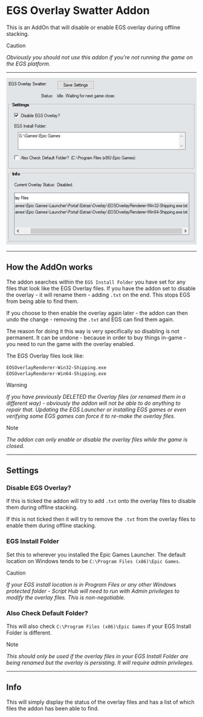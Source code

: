 # EGS Overlay Swatter Addon

This is an AddOn that will disable or enable EGS overlay during offline stacking.

> [!CAUTION]
> *Obviously you should not use this addon if you're not running the game on the EGS platform.*

___

![EGS Overlay Swatter Addon Preview Image](images/EGSOverlaySwatterAddonPreview.png)

___

## How the AddOn works

The addon searches within the `EGS Install Folder` you have set for any files that look like the EGS Overlay files. If you have the addon set to disable the overlay - it will rename them - adding `.txt` on the end. This stops EGS from being able to find them.

If you choose to then enable the overlay again later - the addon can then undo the change - removing the `.txt` and EGS can find them again.

The reason for doing it this way is very specifically so disabling is not permanent. It can be undone - because in order to buy things in-game - you need to run the game with the overlay enabled.

The EGS Overlay files look like:  
```
EOSOverlayRenderer-Win32-Shipping.exe
EOSOverlayRenderer-Win64-Shipping.exe
```

> [!WARNING]
> *If you have previously DELETED the Overlay files (or renamed them in a different way) - obviously the addon will not be able to do anything to repair that. Updating the EGS Launcher or installing EGS games or even verifying some EGS games can force it to re-make the overlay files.*

> [!NOTE]
> *The addon can only enable or disable the overlay files while the game is closed.*

___

## Settings

### Disable EGS Overlay?

If this is ticked the addon will try to add `.txt` onto the overlay files to disable them during offline stacking.

If this is not ticked then it will try to remove the `.txt` from the overlay files to enable them during offline stacking.

### EGS Install Folder

Set this to wherever you installed the Epic Games Launcher. The default location on Windows tends to be `C:\Program Files (x86)\Epic Games`.

> [!CAUTION]
> *If your EGS install location is in Program Files or any other Windows protected folder - Script Hub will need to run with Admin privileges to modify the overlay files. This is non-negotiable.*

### Also Check Default Folder?

This will also check `C:\Program Files (x86)\Epic Games` if your EGS Install Folder is different.

> [!NOTE]
> *This should only be used if the overlay files in your EGS Install Folder are being renamed but the overlay is persisting. It will require admin privileges.*

___

## Info

This will simply display the status of the overlay files and has a list of which files the addon has been able to find.
